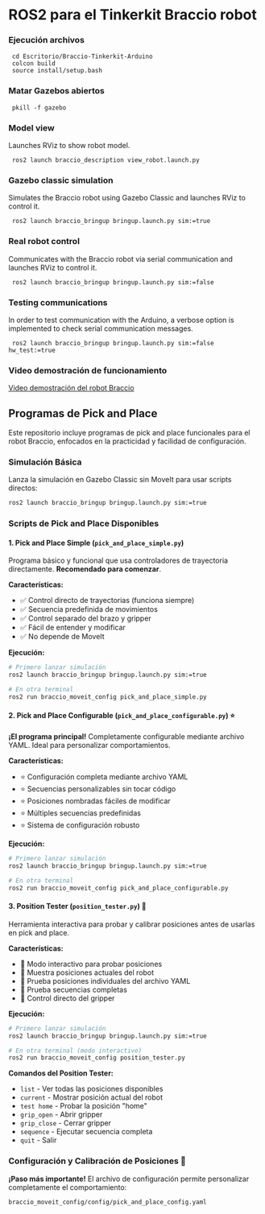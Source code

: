 # ROS2 para el Tinkerkit Braccio robot

### Ejecución archivos

     cd Escritorio/Braccio-Tinkerkit-Arduino
     colcon build
     source install/setup.bash

### Matar Gazebos abiertos

     pkill -f gazebo
     

### Model view

Launches RViz to show robot model.

     ros2 launch braccio_description view_robot.launch.py

### Gazebo classic simulation

Simulates the Braccio robot using Gazebo Classic and launches RViz to control it.

     ros2 launch braccio_bringup bringup.launch.py sim:=true

### Real robot control

Communicates with the Braccio robot via serial communication and launches RViz to control it.

     ros2 launch braccio_bringup bringup.launch.py sim:=false

### Testing communications

In order to test communication with the Arduino, a verbose option is implemented to check serial communication messages.

     ros2 launch braccio_bringup bringup.launch.py sim:=false hw_test:=true

### Video demostración de funcionamiento

[Video demostración del robot Braccio](https://drive.google.com/file/d/1czyuYS2wScXaEFBbtQSDKvis1xbDTHjN/view?usp=sharing "Haz clic para ver el video de demostración")

## Programas de Pick and Place

Este repositorio incluye programas de pick and place funcionales para el robot Braccio, enfocados en la practicidad y facilidad de configuración.

### Simulación Básica

Lanza la simulación en Gazebo Classic sin MoveIt para usar scripts directos:

```bash
ros2 launch braccio_bringup bringup.launch.py sim:=true
```

### Scripts de Pick and Place Disponibles

#### 1. Pick and Place Simple (`pick_and_place_simple.py`)

Programa básico y funcional que usa controladores de trayectoria directamente. **Recomendado para comenzar**.

**Características:**
- ✅ Control directo de trayectorias (funciona siempre)
- ✅ Secuencia predefinida de movimientos
- ✅ Control separado del brazo y gripper
- ✅ Fácil de entender y modificar
- ✅ No depende de MoveIt

**Ejecución:**
```bash
# Primero lanzar simulación
ros2 launch braccio_bringup bringup.launch.py sim:=true

# En otra terminal
ros2 run braccio_moveit_config pick_and_place_simple.py
```

#### 2. Pick and Place Configurable (`pick_and_place_configurable.py`) ⭐

**¡El programa principal!** Completamente configurable mediante archivo YAML. Ideal para personalizar comportamientos.

**Características:**
- ⭐ Configuración completa mediante archivo YAML
- ⭐ Secuencias personalizables sin tocar código
- ⭐ Posiciones nombradas fáciles de modificar
- ⭐ Múltiples secuencias predefinidas
- ⭐ Sistema de configuración robusto

**Ejecución:**
```bash
# Primero lanzar simulación
ros2 launch braccio_bringup bringup.launch.py sim:=true

# En otra terminal
ros2 run braccio_moveit_config pick_and_place_configurable.py
```

#### 3. Position Tester (`position_tester.py`) 🔧

Herramienta interactiva para probar y calibrar posiciones antes de usarlas en pick and place.

**Características:**
- 🔧 Modo interactivo para probar posiciones
- 🔧 Muestra posiciones actuales del robot
- 🔧 Prueba posiciones individuales del archivo YAML
- 🔧 Prueba secuencias completas
- 🔧 Control directo del gripper

**Ejecución:**
```bash
# Primero lanzar simulación
ros2 launch braccio_bringup bringup.launch.py sim:=true

# En otra terminal (modo interactivo)
ros2 run braccio_moveit_config position_tester.py
```

**Comandos del Position Tester:**
- `list` - Ver todas las posiciones disponibles
- `current` - Mostrar posición actual del robot
- `test home` - Probar la posición "home"
- `grip_open` - Abrir gripper
- `grip_close` - Cerrar gripper
- `sequence` - Ejecutar secuencia completa
- `quit` - Salir

### Configuración y Calibración de Posiciones 🎯

**¡Paso más importante!** El archivo de configuración permite personalizar completamente el comportamiento:

```
braccio_moveit_config/config/pick_and_place_config.yaml
```
